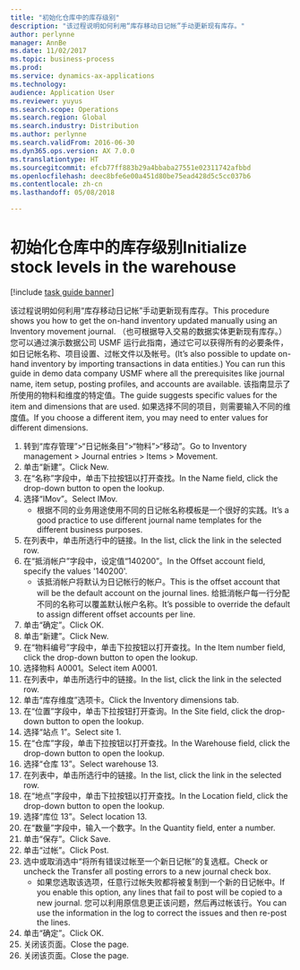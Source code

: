 ```yaml
---
title: "初始化仓库中的库存级别"
description: "该过程说明如何利用“库存移动日记帐”手动更新现有库存。"
author: perlynne
manager: AnnBe
ms.date: 11/02/2017
ms.topic: business-process
ms.prod: 
ms.service: dynamics-ax-applications
ms.technology: 
audience: Application User
ms.reviewer: yuyus
ms.search.scope: Operations
ms.search.region: Global
ms.search.industry: Distribution
ms.author: perlynne
ms.search.validFrom: 2016-06-30
ms.dyn365.ops.version: AX 7.0.0
ms.translationtype: HT
ms.sourcegitcommit: efcb77ff883b29a4bbaba27551e02311742afbbd
ms.openlocfilehash: deec8bfe6e00a451d80be75ead428d5c5cc037b6
ms.contentlocale: zh-cn
ms.lasthandoff: 05/08/2018

---
```

# <a name="initialize-stock-levels-in-the-warehouse"></a><span data-ttu-id="b1262-103">初始化仓库中的库存级别</span><span class="sxs-lookup"><span data-stu-id="b1262-103">Initialize stock levels in the warehouse</span></span>

[!include [task guide banner](../../includes/task-guide-banner.md)]

<span data-ttu-id="b1262-104">该过程说明如何利用“库存移动日记帐”手动更新现有库存。</span><span class="sxs-lookup"><span data-stu-id="b1262-104">This procedure shows you how to get the on-hand inventory updated manually using an Inventory movement journal.</span></span> <span data-ttu-id="b1262-105">（也可根据导入交易的数据实体更新现有库存。）您可以通过演示数据公司 USMF 运行此指南，通过它可以获得所有的必要条件，如日记帐名称、项目设置、过帐文件以及帐号。</span><span class="sxs-lookup"><span data-stu-id="b1262-105">(It’s also possible to update on-hand inventory by importing transactions in data entities.) You can run this guide in demo data company USMF where all the prerequisites like journal name, item setup, posting profiles, and accounts are available.</span></span> <span data-ttu-id="b1262-106">该指南显示了所使用的物料和维度的特定值。</span><span class="sxs-lookup"><span data-stu-id="b1262-106">The guide suggests specific values for the item and dimensions that are used.</span></span> <span data-ttu-id="b1262-107">如果选择不同的项目，则需要输入不同的维度值。</span><span class="sxs-lookup"><span data-stu-id="b1262-107">If you choose a different item, you may need to enter values for different dimensions.</span></span>

1. <span data-ttu-id="b1262-108">转到“库存管理”>“日记帐条目”>“物料”>“移动”。</span><span class="sxs-lookup"><span data-stu-id="b1262-108">Go to Inventory management > Journal entries > Items > Movement.</span></span>
2. <span data-ttu-id="b1262-109">单击“新建”。</span><span class="sxs-lookup"><span data-stu-id="b1262-109">Click New.</span></span>
3. <span data-ttu-id="b1262-110">在“名称”字段中，单击下拉按钮以打开查找。</span><span class="sxs-lookup"><span data-stu-id="b1262-110">In the Name field, click the drop-down button to open the lookup.</span></span>
4. <span data-ttu-id="b1262-111">选择“IMov”。</span><span class="sxs-lookup"><span data-stu-id="b1262-111">Select IMov.</span></span>
    * <span data-ttu-id="b1262-112">根据不同的业务用途使用不同的日记帐名称模板是一个很好的实践。</span><span class="sxs-lookup"><span data-stu-id="b1262-112">It’s a good practice to use different journal name templates for the different business purposes.</span></span>  
5. <span data-ttu-id="b1262-113">在列表中，单击所选行中的链接。</span><span class="sxs-lookup"><span data-stu-id="b1262-113">In the list, click the link in the selected row.</span></span>
6. <span data-ttu-id="b1262-114">在“抵消帐户”字段中，设定值“140200”。</span><span class="sxs-lookup"><span data-stu-id="b1262-114">In the Offset account field, specify the values '140200'.</span></span>
    * <span data-ttu-id="b1262-115">该抵消帐户将默认为日记帐行的帐户。</span><span class="sxs-lookup"><span data-stu-id="b1262-115">This is the offset account that will be the default account on the journal lines.</span></span> <span data-ttu-id="b1262-116">给抵消帐户每一行分配不同的名称可以覆盖默认帐户名称。</span><span class="sxs-lookup"><span data-stu-id="b1262-116">It’s possible to override the default to assign different offset accounts per line.</span></span>  
7. <span data-ttu-id="b1262-117">单击“确定”。</span><span class="sxs-lookup"><span data-stu-id="b1262-117">Click OK.</span></span>
8. <span data-ttu-id="b1262-118">单击“新建”。</span><span class="sxs-lookup"><span data-stu-id="b1262-118">Click New.</span></span>
9. <span data-ttu-id="b1262-119">在“物料编号”字段中，单击下拉按钮以打开查找。</span><span class="sxs-lookup"><span data-stu-id="b1262-119">In the Item number field, click the drop-down button to open the lookup.</span></span>
10. <span data-ttu-id="b1262-120">选择物料 A0001。</span><span class="sxs-lookup"><span data-stu-id="b1262-120">Select item A0001.</span></span>
11. <span data-ttu-id="b1262-121">在列表中，单击所选行中的链接。</span><span class="sxs-lookup"><span data-stu-id="b1262-121">In the list, click the link in the selected row.</span></span>
12. <span data-ttu-id="b1262-122">单击“库存维度”选项卡。</span><span class="sxs-lookup"><span data-stu-id="b1262-122">Click the Inventory dimensions tab.</span></span>
13. <span data-ttu-id="b1262-123">在“位置”字段中，单击下拉按钮打开查询。</span><span class="sxs-lookup"><span data-stu-id="b1262-123">In the Site field, click the drop-down button to open the lookup.</span></span>
14. <span data-ttu-id="b1262-124">选择“站点 1”。</span><span class="sxs-lookup"><span data-stu-id="b1262-124">Select site 1.</span></span>
15. <span data-ttu-id="b1262-125">在“仓库”字段，单击下拉按钮以打开查找。</span><span class="sxs-lookup"><span data-stu-id="b1262-125">In the Warehouse field, click the drop-down button to open the lookup.</span></span>
16. <span data-ttu-id="b1262-126">选择“仓库 13”。</span><span class="sxs-lookup"><span data-stu-id="b1262-126">Select warehouse 13.</span></span>
17. <span data-ttu-id="b1262-127">在列表中，单击所选行中的链接。</span><span class="sxs-lookup"><span data-stu-id="b1262-127">In the list, click the link in the selected row.</span></span>
18. <span data-ttu-id="b1262-128">在“地点”字段中，单击下拉按钮以打开查找。</span><span class="sxs-lookup"><span data-stu-id="b1262-128">In the Location field, click the drop-down button to open the lookup.</span></span>
19. <span data-ttu-id="b1262-129">选择“库位 13”。</span><span class="sxs-lookup"><span data-stu-id="b1262-129">Select location 13.</span></span>
20. <span data-ttu-id="b1262-130">在“数量”字段中，输入一个数字。</span><span class="sxs-lookup"><span data-stu-id="b1262-130">In the Quantity field, enter a number.</span></span>
21. <span data-ttu-id="b1262-131">单击“保存”。</span><span class="sxs-lookup"><span data-stu-id="b1262-131">Click Save.</span></span>
22. <span data-ttu-id="b1262-132">单击“过帐”。</span><span class="sxs-lookup"><span data-stu-id="b1262-132">Click Post.</span></span>
23. <span data-ttu-id="b1262-133">选中或取消选中“将所有错误过帐至一个新日记帐”的复选框。</span><span class="sxs-lookup"><span data-stu-id="b1262-133">Check or uncheck the Transfer all posting errors to a new journal check box.</span></span>
    * <span data-ttu-id="b1262-134">如果您选取该选项，任意行过帐失败都将被复制到一个新的日记帐中。</span><span class="sxs-lookup"><span data-stu-id="b1262-134">If you enable this option, any lines that fail to post will be copied to a new journal.</span></span> <span data-ttu-id="b1262-135">您可以利用原信息更正该问题，然后再过帐该行。</span><span class="sxs-lookup"><span data-stu-id="b1262-135">You can use the information in the log to correct the issues and then re-post the lines.</span></span>  
24. <span data-ttu-id="b1262-136">单击“确定”。</span><span class="sxs-lookup"><span data-stu-id="b1262-136">Click OK.</span></span>
25. <span data-ttu-id="b1262-137">关闭该页面。</span><span class="sxs-lookup"><span data-stu-id="b1262-137">Close the page.</span></span>
26. <span data-ttu-id="b1262-138">关闭该页面。</span><span class="sxs-lookup"><span data-stu-id="b1262-138">Close the page.</span></span>

